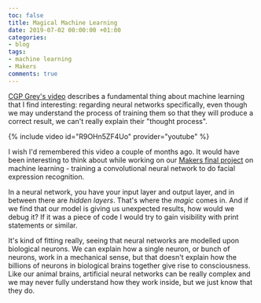 ```yaml
---
toc: false
title: Magical Machine Learning
date: 2019-07-02 00:00:00 +01:00
categories:
- blog
tags:
- machine learning
- Makers
comments: true
---
```


[CGP Grey's video](https://www.youtube.com/watch?v=R9OHn5ZF4Uo) describes a fundamental thing about machine learning that I find interesting: regarding neural networks specifically, even though we may understand the process of training them so that they will produce a correct result, we can't really explain their "thought process".<!--more-->

{% include video id="R9OHn5ZF4Uo" provider="youtube" %}

I wish I'd remembered this video a couple of months ago. It would have been interesting to think about while working on our [Makers final project](https://github.com/dafuloth/soda) on machine learning - training a convolutional neural network to do facial expression recognition.

In a neural network, you have your input layer and output layer, and in between there are *hidden layers*. That's where the *magic* comes in. And if we find that our model is giving us unexpected results, how would we debug it? If it was a piece of code I would try to gain visibility with print statements or similar.

It's kind of fitting really, seeing that neural networks are modelled upon biological neurons. We can explain how a single neuron, or bunch of neurons, work in a mechanical sense, but that doesn't explain how the billions of neurons in biological brains together give rise to consciousness. Like our animal brains, artificial neural networks can be really complex and we may never fully understand how they work inside, but we just know that they do.

